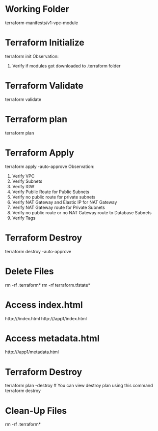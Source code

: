 # Working Folder
terraform-manifests/v1-vpc-module


# Terraform Initialize
terraform init
Observation:
1. Verify if modules got downloaded to .terraform folder


# Terraform Validate
terraform validate


# Terraform plan
terraform plan


# Terraform Apply
terraform apply -auto-approve
Observation:
1) Verify VPC
2) Verify Subnets
3) Verify IGW
4) Verify Public Route for Public Subnets
5) Verify no public route for private subnets
6) Verify NAT Gateway and Elastic IP for NAT Gateway
7) Verify NAT Gateway route for Private Subnets
8) Verify no public route or no NAT Gateway route to Database Subnets
9) Verify Tags


# Terraform Destroy
terraform destroy -auto-approve


# Delete Files
rm -rf .terraform*
rm -rf terraform.tfstate*


# Access index.html
http://<PUBLIC-IP>/index.html
http://<PUBLIC-IP>/app1/index.html


# Access metadata.html
http://<PUBLIC-IP>/app1/metadata.html

# Terraform Destroy
terraform plan -destroy  # You can view destroy plan using this command
terraform destroy


# Clean-Up Files
rm -rf .terraform*

